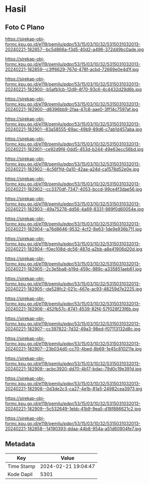 # Hasil

## Foto C Plano

https://sirekap-obj-formc.kpu.go.id/e119/pemilu/pdpr/53/15/03/10/32/5315031032013-20240221-182857--bc5d866a-f3d5-40d2-a496-372d49bc0ade.jpg

https://sirekap-obj-formc.kpu.go.id/e119/pemilu/pdpr/53/15/03/10/32/5315031032013-20240221-182859--c3ff6629-767d-478f-acbd-72669e0e4d1f.jpg

https://sirekap-obj-formc.kpu.go.id/e119/pemilu/pdpr/53/15/03/10/32/5315031032013-20240221-182900--b5afb1cb-12d9-4f70-93c6-4c4432d29d6b.jpg

https://sirekap-obj-formc.kpu.go.id/e119/pemilu/pdpr/53/15/03/10/32/5315031032013-20240221-182900--d8396bb9-2faa-47c8-aae0-3ff14c7597af.jpg

https://sirekap-obj-formc.kpu.go.id/e119/pemilu/pdpr/53/15/03/10/32/5315031032013-20240221-182901--83a58555-69ac-49b9-89d6-c7ab1d457aba.jpg

https://sirekap-obj-formc.kpu.go.id/e119/pemilu/pdpr/53/15/03/10/32/5315031032013-20240221-182901--ce92d9f4-0dd5-453d-b244-49e63ecc56bd.jpg

https://sirekap-obj-formc.kpu.go.id/e119/pemilu/pdpr/53/15/03/10/32/5315031032013-20240221-182902--4c56f1fd-0a10-42aa-a24d-ca1578d52e0e.jpg

https://sirekap-obj-formc.kpu.go.id/e119/pemilu/pdpr/53/15/03/10/32/5315031032013-20240221-182902--cc3370df-7347-4053-bccd-99ce4f3dae56.jpg

https://sirekap-obj-formc.kpu.go.id/e119/pemilu/pdpr/53/15/03/10/32/5315031032013-20240221-182903--49a75278-dd56-4a69-8331-989f0d60054e.jpg

https://sirekap-obj-formc.kpu.go.id/e119/pemilu/pdpr/53/15/03/10/32/5315031032013-20240221-182904--a76d8646-9532-4cf2-8e63-1de9e936b711.jpg

https://sirekap-obj-formc.kpu.go.id/e119/pemilu/pdpr/53/15/03/10/32/5315031032013-20240221-182904--f0ec108d-dc56-487d-a2bb-a8e41906d20d.jpg

https://sirekap-obj-formc.kpu.go.id/e119/pemilu/pdpr/53/15/03/10/32/5315031032013-20240221-182905--2c3e5ba8-b19d-459c-989c-a335851aeb61.jpg

https://sirekap-obj-formc.kpu.go.id/e119/pemilu/pdpr/53/15/03/10/32/5315031032013-20240221-182905--de528fc2-021c-467e-ac93-48259d7e2225.jpg

https://sirekap-obj-formc.kpu.go.id/e119/pemilu/pdpr/53/15/03/10/32/5315031032013-20240221-182906--452fb57c-8741-4539-82f4-57f028f23f6b.jpg

https://sirekap-obj-formc.kpu.go.id/e119/pemilu/pdpr/53/15/03/10/32/5315031032013-20240221-182907--cc397822-7d32-49a3-98ed-f07113132d8c.jpg

https://sirekap-obj-formc.kpu.go.id/e119/pemilu/pdpr/53/15/03/10/32/5315031032013-20240221-182907--23b034d0-cc70-4bed-8b69-1e45c810211e.jpg

https://sirekap-obj-formc.kpu.go.id/e119/pemilu/pdpr/53/15/03/10/32/5315031032013-20240221-182908--acbc3920-dd70-4b17-bdac-79d0c19e391d.jpg

https://sirekap-obj-formc.kpu.go.id/e119/pemilu/pdpr/53/15/03/10/32/5315031032013-20240221-182908--0d3de2c3-ca27-4e1b-81a5-24982cea3973.jpg

https://sirekap-obj-formc.kpu.go.id/e119/pemilu/pdpr/53/15/03/10/32/5315031032013-20240221-182909--5c532649-1ebb-41b9-9ea5-d18f886621c2.jpg

https://sirekap-obj-formc.kpu.go.id/e119/pemilu/pdpr/53/15/03/10/32/5315031032013-20240221-182858--14190393-ddaa-44b8-954a-a51d60904fe7.jpg


## Metadata

| Key        | Value               |
| ---------- | ------------------- |
| Time Stamp | 2024-02-21 19:04:47 |
| Kode Dapil | 5301                |



